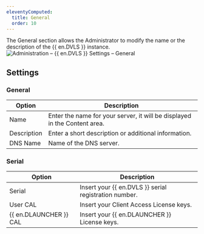 ```yaml
---
eleventyComputed:
  title: General
  order: 10
---
```

The General section allows the Administrator to modify the name or the description of the {{ en.DVLS }} instance.
![Administration – {{ en.DVLS }} Settings – General](https://cdnweb.devolutions.net/docs/en/server/ServerOp8041.png)

## Settings

### General
| Option      | Description                                                               |
|-------------|---------------------------------------------------------------------------|
| Name        | Enter the name for your server, it will be displayed in the Content area. |
| Description | Enter a short description or additional information.                      |
| DNS Name    | Name of the DNS server.                                                   |

### Serial
| Option                 | Description                                           |
|------------------------|-------------------------------------------------------|
| Serial                 | Insert your {{ en.DVLS }} serial registration number. |
| User CAL               | Insert your Client Access License keys.               |
| {{ en.DLAUNCHER }} CAL | Insert your {{ en.DLAUNCHER }} License keys.          |
